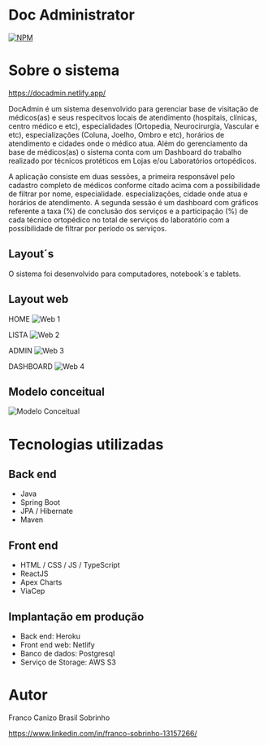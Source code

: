 # Doc Administrator
[![NPM](https://img.shields.io/npm/l/react)](https://github.com/nabucodonosor-java/Mapi-DocAdmin/blob/main/LICENSE) 

# Sobre o sistema

https://docadmin.netlify.app/

DocAdmin é um sistema desenvolvido para gerenciar base de visitação de médicos(as) e seus respecitvos locais de atendimento (hospitais, clínicas, centro médico e etc), 
especialidades (Ortopedia, Neurocirurgia, Vascular e etc), especializações (Coluna, Joelho, Ombro e etc), horários de atendimento e cidades onde o médico atua. Além do 
gerenciamento da base de médicos(as) o sistema conta com um Dashboard do trabalho realizado por técnicos protéticos em Lojas e/ou Laboratórios ortopédicos.

A aplicação consiste em duas sessões, a primeira responsável pelo cadastro completo de médicos conforme citado acima com a possibilidade de filtrar por nome, especialidade. 
especializações, cidade onde atua e horários de atendimento. A segunda sessão é um dashboard com gráficos referente a taxa (%) de conclusão dos serviços e a participação (%)
de cada técnico ortopédico no total de serviços do laboratório com a possibilidade de filtrar por período os serviços.

## Layout´s
O sistema foi desenvolvido para computadores, notebook´s e tablets.

## Layout web
HOME
![Web 1](https://doc-admin-jacomo.s3.sa-east-1.amazonaws.com/home.png)

LISTA
![Web 2](https://doc-admin-jacomo.s3.sa-east-1.amazonaws.com/Lista.png)

ADMIN
![Web 3](https://doc-admin-jacomo.s3.sa-east-1.amazonaws.com/admin.png)

DASHBOARD
![Web 4](https://doc-admin-jacomo.s3.sa-east-1.amazonaws.com/dashboard.png)

## Modelo conceitual
![Modelo Conceitual](https://doc-admin-jacomo.s3.sa-east-1.amazonaws.com/modelo-conceitual.png)

# Tecnologias utilizadas
## Back end
- Java
- Spring Boot
- JPA / Hibernate
- Maven
## Front end
- HTML / CSS / JS / TypeScript
- ReactJS
- Apex Charts
- ViaCep
## Implantação em produção
- Back end: Heroku
- Front end web: Netlify
- Banco de dados: Postgresql
- Serviço de Storage: AWS S3

# Autor

Franco Canizo Brasil Sobrinho

https://www.linkedin.com/in/franco-sobrinho-13157266/
